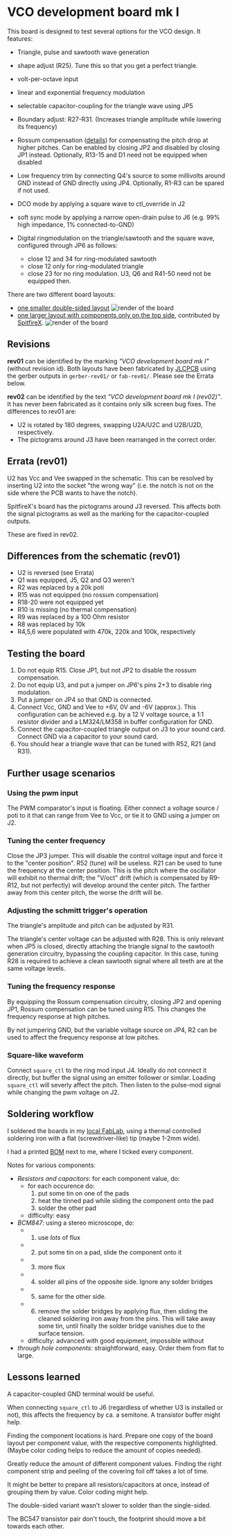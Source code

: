 VCO development board mk I
==========================

This board is designed to test several options for the VCO design. It
features:

  - Triangle, pulse and sawtooth wave generation
  - shape adjust (R25). Tune this so that you get a perfect triangle.
  - volt-per-octave input
  - linear and exponential frequency modulation
  - selectable capacitor-coupling for the triangle wave using JP5
  - Boundary adjust: R27-R31. (Increases triangle amplitude while
    lowering its frequency)
  - Rossum compensation ([details](https://www.schmitzbits.de/expo_tutorial/))
    for compensating the pitch drop at higher pitches. Can be enabled by
    closing JP2 and disabled by closing JP1 instead. Optionally, R13-15 and
    D1 need not be equipped when disabled
  - Low frequency trim by connecting Q4's source to some millivolts around
    GND instead of GND directly using JP4. Optionally, R1-R3 can be spared
    if not used.
  - DCO mode by applying a square wave to ctl\_override in J2
  - soft sync mode by applying a narrow open-drain pulse to J6
    (e.g. 99% high impedance, 1% connected-to-GND)
  - Digital ringmodulation on the triangle/sawtooth and the square wave,
    configured through JP6 as follows:
    
    - close 12 and 34 for ring-modulated sawtooth
    - close 12 only for ring-modulated triangle
    - close 23 for no ring modulation. U3, Q6 and R41-50 need not be
      equipped then.

There are two different board layouts:

  - [one smaller double-sided layout](vco_mk1_windfisch)
    ![render of the board](../img/vco_red.jpg)
  - [one larger layout with components only on the top side](vco_mk1_spitfire), contributed by [SpitfireX](https://github.com/spitfirex).
    ![render of the board](../img/vco_blue.jpg)


Revisions
---------

**rev01** can be identified by the marking _"VCO development board mk I"_
(without revision id). Both layouts have been fabricated by [JLCPCB](https://jlcpcb.com)
using the gerber outputs in `gerber-rev01/` or `fab-rev01/`.
Please see the Errata below.

**rev02** can be identified by the text _"VCO development board mk I (rev02)"_.
It has never been fabricated as it contains only silk screen bug fixes.
The differences to rev01 are:

  - U2 is rotated by 180 degrees, swapping U2A/U2C and U2B/U2D, respectively.
  - The pictograms around J3 have been rearranged in the correct order.

Errata (rev01)
--------------

U2 has Vcc and Vee swapped in the schematic. This can be resolved by inserting
U2 into the socket "the wrong way" (i.e. the notch is not on the side where the
PCB wants to have the notch).

SpitfireX's board has the pictograms around J3 reversed. This affects both
the signal pictograms as well as the marking for the capacitor-coupled outputs.

These are fixed in rev02.

Differences from the schematic (rev01)
--------------------------------------

  - U2 is reversed (see Errata)
  - Q1 was equipped, J5, Q2 and Q3 weren't
  - R2 was replaced by a 20k poti
  - R15 was not equipped (no rossum compensation)
  - R18-20 were not equipped yet
  - R10 is missing (no thermal compensation)
  - R9 was replaced by a 100 Ohm resistor
  - R8 was replaced by 10k
  - R4,5,6 were populated with 470k, 220k and 100k, respectively

Testing the board
-----------------

1. Do not equip R15. Close JP1, but not JP2 to disable the rossum compensation.
2. Do not equip U3, and put a jumper on JP6's pins 2+3 to disable ring modulation.
3. Put a jumper on JP4 so that GND is connected.
4. Connect Vcc, GND and Vee to +6V, 0V and -6V (approx.). This configuration can be
   achieved e.g. by a 12 V voltage source, a 1:1 resistor divider and a LM324/LM358
   in buffer configuration for GND.
5. Connect the capacitor-coupled triangle output on J3 to your sound card. Connect GND
   via a capacitor to your sound card.
6. You should hear a triangle wave that can be tuned with R52, R21 (and R31).

Further usage scenarios
-----------------------

### Using the pwm input

The PWM comparator's input is floating. Either connect a voltage source / poti to it that
can range from Vee to Vcc, or tie it to GND using a jumper on J2.

### Tuning the center frequency

Close the JP3 jumper. This will disable the control voltage input and force it to the
"center position". R52 (tune) will be useless. R21 can be used to tune the frequency
at the center position. This is the pitch where the oscillator will exhibit no thermal
drift; the "V/oct" drift (which is compensated by R9-R12, but not perfectly) will
develop around the center pitch. The farther away from this center pitch, the worse the
drift will be.

### Adjusting the schmitt trigger's operation

The triangle's amplitude and pitch can be adjusted by R31.

The triangle's center voltage can be adjusted with R28. This is only relevant when JP5 is
closed, directly attaching the triangle signal to the sawtooth generation circuitry,
bypassing the coupling capacitor. In this case, tuning R28 is required to achieve a clean
sawtooth signal where all teeth are at the same voltage levels.

### Tuning the frequency response

By equipping the Rossum compensation circuitry, closing JP2 and opening JP1, Rossum
compensation can be tuned using R15. This changes the frequency response at high pitches.

By not jumpering GND, but the variable voltage source on JP4, R2 can be used to affect
the frequency response at low pitches.

### Square-like waveform

Connect `square_ctl` to the ring mod input J4. Ideally do not connect it directly,
but buffer the signal using an emitter follower or similar. Loading `square_ctl` will
severly affect the pitch. Then listen to the pulse-mod signal while changing the pwm
voltage on J2.

Soldering workflow
------------------

I soldered the boards in my [local FabLab](https://fablab.fau.de), using a thermal
controlled soldering iron with a flat (screwdriver-like) tip (maybe 1-2mm wide).

I had a printed [BOM](vco_mk1_windfisch/bom.ods) next to me, where I ticked
every component.

Notes for various components:

  - *Resistors and capacitors*: for each component value, do:
    - for each occurence do:
      1. put some tin on one of the pads
      2. heat the tinned pad while sliding the component onto the pad
      3. solder the other pad
    - difficulty: easy
  - *BCM847*: using a stereo microscope, do:
    - 1. use *lots* of flux
    - 2. put some tin on a pad, slide the component onto it
    - 3. more flux
    - 4. solder all pins of the opposite side. Ignore any solder bridges
    - 5. same for the other side.
    - 6. remove the solder bridges by applying flux, then sliding the cleaned
         soldering iron away from the pins. This will take away some tin, until
         finally the solder bridge vanishes due to the surface tension.
    - difficulty: advanced with good equipment, impossible without
  - *through hole components*: straightforward, easy. Order them from flat to large.

Lessons learned
---------------

A capacitor-coupled GND terminal would be useful.

When connecting `square_ctl` to J6 (regardless of whether U3 is installed or not),
this affects the frequency by ca. a semitone. A transistor buffer might help.

Finding the component locations is hard. Prepare one copy of the board layout
per component value, with the respective components highlighted. (Maybe color
coding helps to reduce the amount of copies needed).

Greatly reduce the amount of different component values. Finding the right
component strip and peeling of the covering foil off takes a lot of time.

It might be better to prepare all resistors/capacitors at once, instead of
grouping them by value. Color coding might help.

The double-sided variant wasn't slower to solder than the single-sided.

The BC547 transistor pair don't touch, the footprint should move a bit towards
each other.
